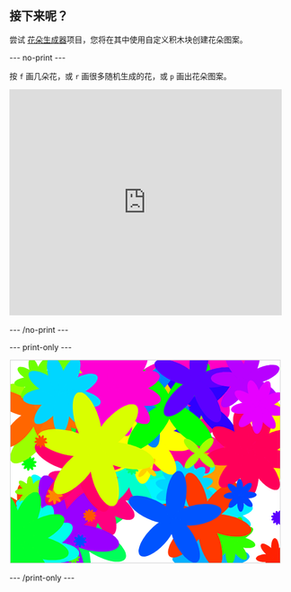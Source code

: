 ## 接下来呢？

尝试 [花朵生成器](https://projects.raspberrypi.org/en/projects/flower-generator?utm_source=pathway&utm_medium=whatnext&utm_campaign=projects)项目，您将在其中使用自定义积木块创建花朵图案。

\--- no-print \---

按 `f` 画几朵花，或 `r` 画很多随机生成的花，或 `p` 画出花朵图案。

<div class="scratch-preview">
  <iframe allowtransparency="true" width="485" height="402" src="https://scratch.mit.edu/projects/embed/253355932/?autostart=false" frameborder="0" scrolling="no"></iframe>
</div>

\--- /no-print \---

\--- print-only \---

![随机生成花朵](images/flower-random.png)

\--- /print-only \---